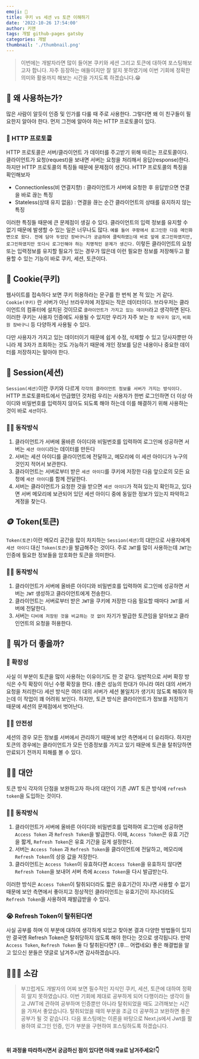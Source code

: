 ```yaml
---
emoji: 🔐
title: 쿠키 vs 세션 vs 토큰 이해하기
date: '2022-10-26 17:54:00'
author: 키맨
tags: 개발 github-pages gatsby
categories: 개발
thumbnail: './thumbnail.png'
---
```


> 이번에는 개발자라면 많이 들어본 쿠키와 세션 그리고 토큰에 대하여 포스팅해보고자 합니다. 자주 등장하는 애들이지만 잘 알지 못하였기에 이번 기회에 정확한 의미와 활용까지 해보는 시간을 가지도록 하겠습니다.😁

## 🤔 왜 사용하는가?

많은 사람이 알듯이 인증 및 인가를 다룰 때 주로 사용한다. 그렇다면 왜 이 친구들이 필요한지 알아야 한다. 먼저 그전에 알아야 하는 HTTP 프로토콜이 있다.

### 📡 HTTP 프로토콜

HTTP 프로토콜은 서버/클라이언트 가 데이터를 주고받기 위해 따르는 프로토콜이다. 클라이언트가 요청(request)을 보내면 서버는 요청을 처리해서 응답(response)한다. 하지만 HTTP 프로토콜의 특징들 때문에 문제점이 생긴다. HTTP 프로토콜의 특징을 확인해보자

- Connectionless(비 연결지향) : 클라이언트가 서버에 요청한 후 응답받으면 연결을 바로 끊는 특징
- Stateless(상태 유지 없음) : 연결을 끊는 순간 클라이언트의 상태를 유지하지 않는 특징

이러한 특징들 때문에 큰 문제점이 생길 수 있다. 클라이언트의 입력 정보를 유지할 수 없기 때문에 발생할 수 있는 일은 너무나도 많다. `예를 들어 쿠팡에서 로그인한 다음 메인화면으로 왔다. 전에 담아 두었던 장바구니가 궁금하여 클릭하였는데 바로 앞에 로그인하였지만, 로그인하였지만 또다시 로그인해야 하는 치명적인 문제가 생긴다.` 이렇든 클라이언트의 요청 또는 입력정보를 유지할 필요가 있는 경우가 많은데 이런 필요한 정보를 저장해두고 활용할 수 있는 기능이 바로 쿠키, 세션, 토큰이다.

## 🍪 Cookie(쿠키)

웹사이트를 접속하다 보면 쿠키 허용하라는 문구를 한 번씩 본 적 있는 거 같다. `Cookie(쿠키)` 란 서버가 아닌 브라우저에 저장되는 작은 데이터이다. 브라우저는 클라이언트의 컴퓨터에 설치된 것이므로 `클라이언트가 가지고 있는 데이터`라고 생각하면 된다. 이러한 쿠키는 사용자 인증에도 사용될 수 있지만 우리가 자주 보는 `창 띄우지 않기`, `비회원 장바구니` 등 다양하게 사용될 수 있다.

다만 사용자가 가지고 있는 데이터이기 때문에 쉽게 수정, 삭제할 수 있고 당사자뿐만 아니라 제 3자가 조회하는 것도 가능하기 때문에 개인 정보를 담은 내용이나 중요한 데이터를 저장하지는 말아야 한다.

## 💾 Session(세션)

`Session(세션)`이란 쿠키와 다르게 `각각의 클라이언트 정보를 서버가 가지는 방식이다.` HTTP 프로토콜파트에서 언급했던 것처럼 우리는 사용자가 한번 로그인하면 더 이상 아이디와 비밀번호를 입력하지 않아도 되도록 해야 하는데 이를 해결하기 위해 사용하는 것이 바로 `세션`이다.

### 🏃🏻 동작방식

1. 클라이언트가 서버에 올바른 아이디와 비밀번호를 입력하여 로그인에 성공하면 서버는 `세션 아이디`라는 데이터를 만든다
2. 서버는 세션 아이디를 클라이언트에 전달하고, 메모리에 이 세션 아이디가 누구의 것인지 적어서 보관한다.
3. 클라이언트는 서버로부터 받은 `세션 아이디`를 쿠키에 저장한 다음 앞으로의 모든 요청에 `세션 아이디`를 함께 전달한다.
4. 서버는 클라이언트가 요청한 것을 받으면 `세션 아이디`가 적혀 있는지 확인하고, 있다면 서버 메모리에 보관되어 있던 세션 아이디 중에 동일한 정보가 있는지 파악하고 계정을 찾는다.

## 🪙 Token(토큰)

`Token(토큰)`이란 메모리 공간을 많이 차지하는 `Session(세션)`의 대안으로 사용자에게 `세션 아이디` 대신 `Token(토큰)`을 발급해주는 것이다. 주로 `JWT`를 많이 사용하는데 `JWT`는 인증에 필요한 정보들을 암호화한 토큰을 의미한다.

### 🏃🏻 동작방식

1. 클라이언트가 서버에 올바른 아이디와 비밀번호를 입력하여 로그인에 성공하면 서버는 `JWT` 생성하고 클라이언트에게 전송한다.
2. 클라이언트는 서버로부터 받은 `JWT`을 쿠키에 저장한 다음 필요할 때마다 `JWT`를 서버에 전달한다.
3. 서버는 `디비에 저장된 것을 비교하는 것 없이` 자기가 발급한 토큰임을 알아보고 클라인언트의 요청을 허용한다.

## 🤔 뭐가 더 좋을까?

### 🏡 확장성

사실 이 부분이 토큰을 많이 사용하는 이유이기도 한 것 같다. 일반적으로 서버 확장 방식은 수직 확장이 아닌 수평 확장을 한다. (좋은 성능의 한대가 아니라 여러 대의 서버가 요청을 처리한다) 세션 방식은 여러 대의 서버가 세션 불일치가 생기지 않도록 해줘야 하는데 이 작업이 꽤 어려워 보인다. 하지만, 토큰 방식은 클라이언트가 정보를 저장하기 때문에 세션의 문제점에서 벗어난다.

### 👷🏼 안전성

세션의 경우 모든 정보를 서버에서 관리하기 때문에 보안 측면에서 더 유리하다. 하지만 토큰의 경우에는 클라이언트가 모든 인증정보를 가지고 있기 때문에 토큰을 탈취당하면 만료되기 전까지 피해를 볼 수 있다.

## 👍🏻 대안

토큰 방식 각자의 단점을 보완하고자 하나의 대안이 기존 JWT 토큰 방식에 `refresh token`을 도입하는 것이다.

### 🏃🏻 동작방식

1. 클라이언트가 서버에 올바른 아이디와 비밀번호를 입력하여 로그인에 성공하면 `Access Token` 과 `Refresh Token`을 발급한다. 이때, `Access Token`은 유효 기간을 짧게, `Refresh Token`은 유효 기간을 길게 설정한다.
2. 서버는 `Access Token` 과 `Refresh Token`을 클라이언트에 전달하고, 메모리에 `Refresh Token`의 상응 값을 저장한다.
3. 클라이언트는 `Access Token`이 유효하다면 `Access Token`을 유효하지 않다면 `Refresh Token`을 보내어 서버 측에 `Access Token`을 다시 발급받는다.

이러한 방식은 `Access Token`이 탈취되더라도 짧은 유효기간이 지나면 사용할 수 없기 때문에 보안 측면에서 좋아지고 정상적인 클라이언트는 유효기간이 지나더라도 `Refresh Token`을 사용하여 재발급받을 수 있다.

### 😭 Refresh Token이 탈취된다면

사실 공부를 하며 이 부분에 대하여 생각하게 되었고 찾아본 결과 다양한 방법들이 있지만 결국엔 Refresh Token은 탈취당하지 않도록 해야 한다는 것으로 생각됩니다. 만약 `Access Token`, `Refresh Token` 둘 다 탈취된다면? (후... 어렵네요) 좋은 해결법을 알고 있으신 분들은 댓글로 남겨주시면 감사하겠습니다.

## 🧑🏻‍💻 소감

> 부끄럽게도 개발자의 어찌 보면 필수적인 지식인 쿠키, 세션, 토큰에 대하여 정확히 알지 못하였습니다. 이번 기회에 제대로 공부하게 되어 다행이라는 생각이 들고 JWT에 관하여 공부하며 인증뿐만 아니라 탈취되었을 때도 고려해보는 시간을 가져서 좋았습니다. 탈취되었을 때의 부분을 조금 더 공부하고 보완하면 좋은 공부가 될 것 같습니다. 다음 포스팅에는 이론을 바탕으로 Next.js에서 Jwt를 활용하여 로그인 인증, 인가 부분을 구현하여 포스팅하도록 하겠습니다.

<br/>

**위 과정을 따라하시면서 궁금하신 점이 있다면 아래 `댓글`로 남겨주세요!👇**

```toc

```
